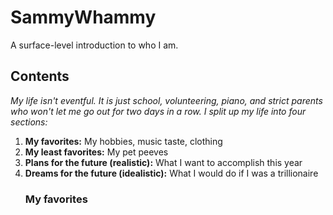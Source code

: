 # SammyWhammy
A surface-level introduction to who I am.<br />

<h2>Contents</h2>
<body><p><em>My life isn't eventful. It is just school, volunteering, piano, and strict parents who won't let me go out for two days in a row. I split up my life into four sections:</em>
<ol>
  <li><strong>My favorites:</strong> My hobbies, music taste, clothing</li>
    <li><strong>My least favorites:</strong> My pet peeves</li>
    <li><strong>Plans for the future (realistic):</strong> What I want to accomplish this year</li>
    <li><strong>Dreams for the future (idealistic):</strong> What I would do if I was a trillionaire</li></strong></strong></ul>
</em></p></ br>
<h3>My favorites</h3>
</body>
</html>

